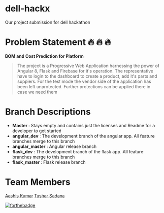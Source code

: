 # dell-hackx

Our project submission for dell hackathon

# Problem Statement :fire: :fire: :fire:
**BOM and Cost Prediction for Platform**
>  The project is a Progressive Web Application harnessing the power of Angular 8, Flask and Firebase for it's operation. The representative have to login to the dashboard to create a product, add it's parts and suppiers. For the test mode the vendor side of the application has been left unprotected. Further protections can be applied there in case we need them

# Branch Descriptions
*  **Master** : Stays empty and contains just the licenses and Readme for a developer to get started
*  **angular_dev** : The development branch of the angular app. All feature branches merge to this branch
*  **angular_master** : Angular release branch
*  **flask_dev** : The development branch of the flask app. All feature branches merge to this branch
*  **flask_master** : Flask release branch

# Team Members
[Aashis Kumar](https://www.linkedin.com/in/aashiskumar/)  [Tushar Sadana](https://www.linkedin.com/in/tushar-sadana-203460149/)

[![forthebadge](https://forthebadge.com/images/badges/built-with-love.svg)](http://forthebadge.com)